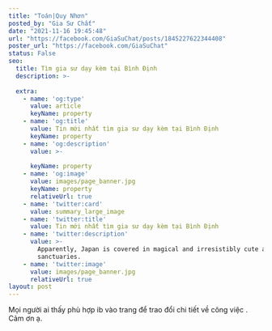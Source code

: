 ```yaml
---
title: "Toán|Quy Nhơn"
posted_by: "Gia Sư Chất"
date: "2021-11-16 19:45:48"
url: "https://facebook.com/GiaSuChat/posts/1845227622344408"
poster_url: "https://facebook.com/GiaSuChat"
status: False
seo:
  title: Tìm gia sư dạy kèm tại Bình Định
  description: >-
    
  extra:
    - name: 'og:type'
      value: article
      keyName: property
    - name: 'og:title'
      value: Tin mới nhất tìm gia sư dạy kèm tại Bình Định
      keyName: property
    - name: 'og:description'
      value: >-
        
      keyName: property
    - name: 'og:image'
      value: images/page_banner.jpg
      keyName: property
      relativeUrl: true
    - name: 'twitter:card'
      value: summary_large_image
    - name: 'twitter:title'
      value: Tin mới nhất tìm gia sư dạy kèm tại Bình Định
    - name: 'twitter:description'
      value: >-
        Apparently, Japan is covered in magical and irresistibly cute animal
        sanctuaries.
    - name: 'twitter:image'
      value: images/page_banner.jpg
      relativeUrl: true
layout: post
---
```

Mọi người ai thấy phù hợp ib vào trang để trao đổi chi tiết về công việc .<br>Cảm ơn ạ.
